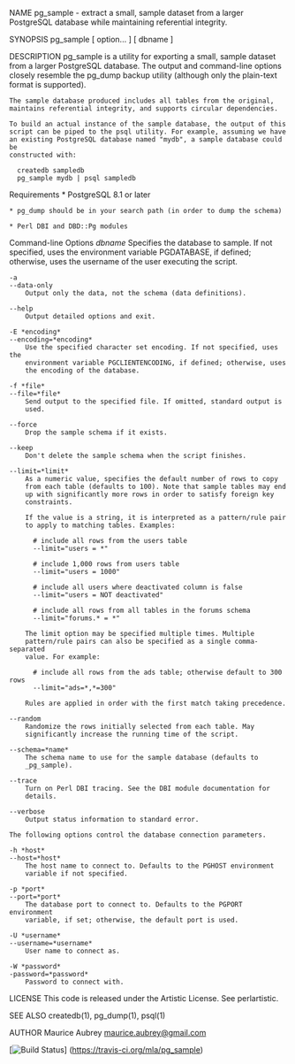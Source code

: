 NAME
    pg_sample - extract a small, sample dataset from a larger PostgreSQL
    database while maintaining referential integrity.

SYNOPSIS
    pg_sample [ option... ] [ dbname ]

DESCRIPTION
    pg_sample is a utility for exporting a small, sample dataset from a
    larger PostgreSQL database. The output and command-line options closely
    resemble the pg_dump backup utility (although only the plain-text format
    is supported).

    The sample database produced includes all tables from the original,
    maintains referential integrity, and supports circular dependencies.

    To build an actual instance of the sample database, the output of this
    script can be piped to the psql utility. For example, assuming we have
    an existing PostgreSQL database named "mydb", a sample database could be
    constructed with:

      createdb sampledb
      pg_sample mydb | psql sampledb

  Requirements
    * PostgreSQL 8.1 or later

    * pg_dump should be in your search path (in order to dump the schema)

    * Perl DBI and DBD::Pg modules

  Command-line Options
    *dbname*
        Specifies the database to sample. If not specified, uses the
        environment variable PGDATABASE, if defined; otherwise, uses the
        username of the user executing the script.

    -a
    --data-only
        Output only the data, not the schema (data definitions).

    --help
        Output detailed options and exit.

    -E *encoding*
    --encoding=*encoding*
        Use the specified character set encoding. If not specified, uses the
        environment variable PGCLIENTENCODING, if defined; otherwise, uses
        the encoding of the database.

    -f *file*
    --file=*file*
        Send output to the specified file. If omitted, standard output is
        used.

    --force
        Drop the sample schema if it exists.

    --keep
        Don't delete the sample schema when the script finishes.

    --limit=*limit*
        As a numeric value, specifies the default number of rows to copy
        from each table (defaults to 100). Note that sample tables may end
        up with significantly more rows in order to satisfy foreign key
        constraints.

        If the value is a string, it is interpreted as a pattern/rule pair
        to apply to matching tables. Examples:

          # include all rows from the users table
          --limit="users = *"
 
          # include 1,000 rows from users table
          --limit="users = 1000"

          # include all users where deactivated column is false
          --limit="users = NOT deactivated"

          # include all rows from all tables in the forums schema
          --limit="forums.* = *"

        The limit option may be specified multiple times. Multiple
        pattern/rule pairs can also be specified as a single comma-separated
        value. For example:

          # include all rows from the ads table; otherwise default to 300 rows
          --limit="ads=*,*=300"

        Rules are applied in order with the first match taking precedence.

    --random
        Randomize the rows initially selected from each table. May
        significantly increase the running time of the script.

    --schema=*name*
        The schema name to use for the sample database (defaults to
        _pg_sample).

    --trace
        Turn on Perl DBI tracing. See the DBI module documentation for
        details.

    --verbose
        Output status information to standard error.

    The following options control the database connection parameters.

    -h *host*
    --host=*host*
        The host name to connect to. Defaults to the PGHOST environment
        variable if not specified.

    -p *port*
    --port=*port*
        The database port to connect to. Defaults to the PGPORT environment
        variable, if set; otherwise, the default port is used.

    -U *username*
    --username=*username*
        User name to connect as.

    -W *password*
    -password=*password*
        Password to connect with.

LICENSE
    This code is released under the Artistic License. See perlartistic.

SEE ALSO
    createdb(1), pg_dump(1), psql(1)

AUTHOR
    Maurice Aubrey <maurice.aubrey@gmail.com>

[![Build Status](https://travis-ci.org/mla/pg_sample.png)]
(https://travis-ci.org/mla/pg_sample)
